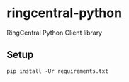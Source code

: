 # ringcentral-python

RingCentral Python Client library


## Setup

```
pip install -Ur requirements.txt
```
